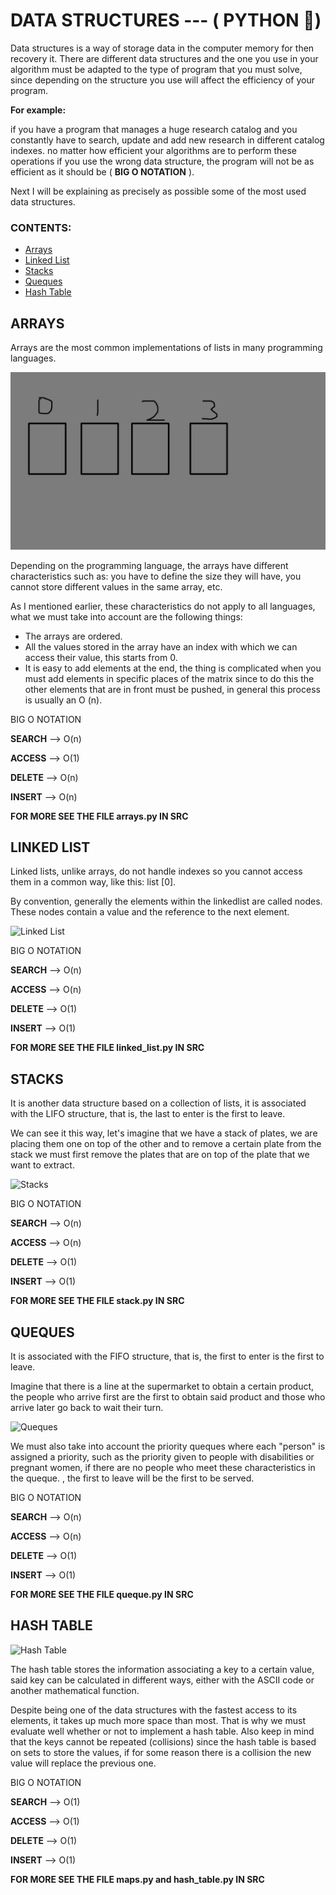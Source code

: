 # DATA STRUCTURES --- ( PYTHON 🐍)

Data structures is a way of storage data in the computer memory for then recovery it. There are different data structures and the one you use in your algorithm must be adapted to the type of program that you must solve, since depending on the structure you use will affect the efficiency of your program.


**For example:** 

if you have a program that manages a huge research catalog and you constantly have to search, update and add new research in different catalog indexes. no matter how efficient your algorithms are to perform these operations if you use the wrong data structure, the program will not be as efficient as it should be ( **BIG O NOTATION** ).


Next I will be explaining as precisely as possible some of the most used data structures.


### CONTENTS:

* [Arrays](#arrays)
* [Linked List](#linked-list)
* [Stacks](#stacks)
* [Queques](#queques)
* [Hash Table](#hash-table)



## ARRAYS

Arrays are the most common implementations of lists in many programming languages.


![arrays](./screenshots/arrays.png)


Depending on the programming language, the arrays have different characteristics such as: you have to define the size they will have, you cannot store different values in the same array, etc.

As I mentioned earlier, these characteristics do not apply to all languages, what we must take into account are the following things:

* The arrays are ordered.
* All the values stored in the array have an index with which we can access their value, this starts from 0.
* It is easy to add elements at the end, the thing is complicated when you must add elements in specific places of the matrix since to do this the other elements that are in front must be pushed, in general this process is usually an O (n).


BIG O NOTATION

**SEARCH** --> O(n)

**ACCESS** --> O(1)

**DELETE** --> O(n)

**INSERT** --> O(n)


**FOR MORE SEE THE FILE arrays.py IN SRC**



## LINKED LIST

Linked lists, unlike arrays, do not handle indexes so you cannot access them in a common way, like this: list [0].

By convention, generally the elements within the linkedlist are called nodes. These nodes contain a value and the reference to the next element.


![Linked List](https://i1.faceprep.in/Companies-1/types-of-linked-list.png)



BIG O NOTATION

**SEARCH** --> O(n)

**ACCESS** --> O(n)

**DELETE** --> O(1)

**INSERT** --> O(1)


**FOR MORE SEE THE FILE linked_list.py IN SRC**



## STACKS

It is another data structure based on a collection of lists, it is associated with the LIFO structure, that is, the last to enter is the first to leave.

We can see it this way, let's imagine that we have a stack of plates, we are placing them one on top of the other and to remove a certain plate from the stack we must first remove the plates that are on top of the plate that we want to extract.


![Stacks](https://res.cloudinary.com/practicaldev/image/fetch/s--s1Qbl8Gf--/c_limit%2Cf_auto%2Cfl_progressive%2Cq_auto%2Cw_880/https://thepracticaldev.s3.amazonaws.com/i/mwcwre09s12vqa3gvl7a.png)



BIG O NOTATION

**SEARCH** --> O(n)

**ACCESS** --> O(n)

**DELETE** --> O(1)

**INSERT** --> O(1)


**FOR MORE SEE THE FILE stack.py IN SRC**



## QUEQUES

It is associated with the FIFO structure, that is, the first to enter is the first to leave.

Imagine that there is a line at the supermarket to obtain a certain product, the people who arrive first are the first to obtain said product and those who arrive later go back to wait their turn.


![Queques](https://media.geeksforgeeks.org/wp-content/cdn-uploads/gq/2014/02/Queue.png)

We must also take into account the priority queques where each "person" is assigned a priority, such as the priority given to people with disabilities or pregnant women, if there are no people who meet these characteristics in the queque. , the first to leave will be the first to be served.

BIG O NOTATION

**SEARCH** --> O(n)

**ACCESS** --> O(n)

**DELETE** --> O(1)

**INSERT** --> O(1)


**FOR MORE SEE THE FILE queque.py IN SRC**



## HASH TABLE


![Hash Table](https://upload.wikimedia.org/wikipedia/commons/thumb/7/7d/Hash_table_3_1_1_0_1_0_0_SP.svg/1920px-Hash_table_3_1_1_0_1_0_0_SP.svg.png)


The hash table stores the information associating a key to a certain value, said key can be calculated in different ways, either with the ASCII code or another mathematical function.

Despite being one of the data structures with the fastest access to its elements, it takes up much more space than most. That is why we must evaluate well whether or not to implement a hash table. Also keep in mind that the keys cannot be repeated (collisions) since the hash table is based on sets to store the values, if for some reason there is a collision the new value will replace the previous one.


BIG O NOTATION

**SEARCH** --> O(1)

**ACCESS** --> O(1)

**DELETE** --> O(1)

**INSERT** --> O(1)


**FOR MORE SEE THE FILE maps.py and hash_table.py IN SRC**